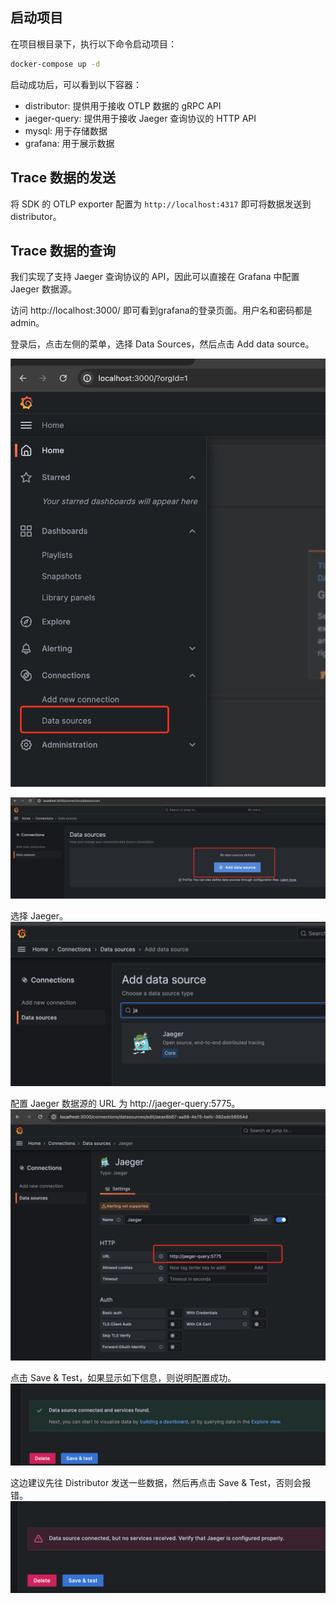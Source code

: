 ## 启动项目

在项目根目录下，执行以下命令启动项目：

```bash
docker-compose up -d
```

启动成功后，可以看到以下容器：

+ distributor: 提供用于接收 OTLP 数据的 gRPC API
+ jaeger-query: 提供用于接收 Jaeger 查询协议的 HTTP API
+ mysql: 用于存储数据
+ grafana: 用于展示数据

## Trace 数据的发送

将 SDK 的 OTLP exporter 配置为 `http://localhost:4317` 即可将数据发送到 distributor。

## Trace 数据的查询

我们实现了支持 Jaeger 查询协议的 API，因此可以直接在 Grafana 中配置 Jaeger 数据源。

访问 http://localhost:3000/ 即可看到grafana的登录页面。用户名和密码都是admin。

登录后，点击左侧的菜单，选择 Data Sources，然后点击 Add data source。

![](./asserts/add-jaeger-data-source.png)

![](./asserts/add-jaeger-data-source-2.png)

选择 Jaeger。
![](./asserts/add-jaeger-data-source-3.png)

配置 Jaeger 数据源的 URL 为 http://jaeger-query:5775。
![](./asserts/add-jaeger-data-source-4.png)

点击 Save & Test，如果显示如下信息，则说明配置成功。
![](./asserts/add-jaeger-data-source-5.png)

这边建议先往 Distributor 发送一些数据，然后再点击 Save & Test，否则会报错。
![](./asserts/add-jaeger-data-source-error.png)
